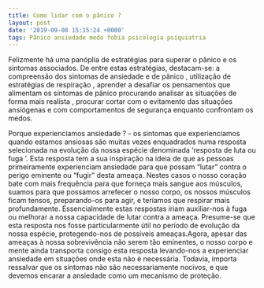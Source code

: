 ```yaml
---
title: Como lidar com o pânico ?
layout: post
date: '2019-09-08 15:15:24 +0000'
tags: Pânico ansiedade medo fobia psicologia psiquiatria
---
```


Felizmente há uma panóplia de estratégias para superar o pânico e os sintomas associados.  De entre estas estratégias, destacam-se: a compreensão dos sintomas de ansiedade e de pânico  , utilização de estratégias de respiração  , aprender a desafiar os pensamentos que alimentam os sintomas de pânico procurando analisar as situações de forma mais realista  , procurar cortar com o evitamento das situações ansiógenas e com comportamentos de segurança enquanto confrontam os medos.

Porque experienciamos ansiedade ? - os sintomas que experienciamos quando estamos ansiosas são muitas vezes enquadrados numa resposta selecionada na evolução da nossa espécie denominada ‘resposta de luta ou fuga ’. Esta resposta tem a sua inspiração na ideia de que as pessoas primeiramente experienciam ansiedade para que possam “lutar” contra o perigo eminente ou “fugir” desta ameaça. Nestes casos o nosso coração bate com mais frequência para que forneça mais sangue aos músculos, suamos para que possamos arrefecer o nosso corpo, os nossos músculos ficam tensos, preparando-os para agir, e teríamos que respirar mais profundamente. Essencialmente estas respostas iriam auxiliar-nos à fuga ou melhorar a nossa capacidade de lutar contra a ameaça. Presume-se que esta resposta nos fosse particularmente útil no período de evolução da nossa espécie, protegendo-nos de possíveis ameaças.Agora, apesar das ameaças à nossa sobrevivência não serem tão eminentes, o nosso corpo e mente ainda transporta consigo esta resposta levando-nos a experienciar ansiedade em situações onde esta não é necessária. Todavia, importa ressalvar que os sintomas não são necessariamente nocivos, e que devemos encarar a ansiedade como um mecanismo de proteção.
